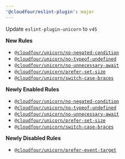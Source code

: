 ```yaml
---
'@cloudfour/eslint-plugin': major
---
```


Update `eslint-plugin-unicorn` to `v45`

**New Rules**

- [`@cloudfour/unicorn/no-negated-condition`](https://github.com/sindresorhus/eslint-plugin-unicorn/blob/v45.0.0/docs/rules/no-negated-condition.md)
- [`@cloudfour/unicorn/no-typeof-undefined`](https://github.com/sindresorhus/eslint-plugin-unicorn/blob/v45.0.0/docs/rules/no-typeof-undefined.md)
- [`@cloudfour/unicorn/no-unnecessary-await`](https://github.com/sindresorhus/eslint-plugin-unicorn/blob/v45.0.0/docs/rules/no-unnecessary-await.md)
- [`@cloudfour/unicorn/prefer-set-size`](https://github.com/sindresorhus/eslint-plugin-unicorn/blob/v45.0.0/docs/rules/prefer-set-size.md)
- [`@cloudfour/unicorn/switch-case-braces`](https://github.com/sindresorhus/eslint-plugin-unicorn/blob/v45.0.0/docs/rules/switch-case-braces.md)

**Newly Enabled Rules**

- [`@cloudfour/unicorn/no-negated-condition`](https://github.com/sindresorhus/eslint-plugin-unicorn/blob/v45.0.0/docs/rules/no-negated-condition.md)
- [`@cloudfour/unicorn/no-typeof-undefined`](https://github.com/sindresorhus/eslint-plugin-unicorn/blob/v45.0.0/docs/rules/no-typeof-undefined.md)
- [`@cloudfour/unicorn/no-unnecessary-await`](https://github.com/sindresorhus/eslint-plugin-unicorn/blob/v45.0.0/docs/rules/no-unnecessary-await.md)
- [`@cloudfour/unicorn/prefer-set-size`](https://github.com/sindresorhus/eslint-plugin-unicorn/blob/v45.0.0/docs/rules/prefer-set-size.md)
- [`@cloudfour/unicorn/switch-case-braces`](https://github.com/sindresorhus/eslint-plugin-unicorn/blob/v45.0.0/docs/rules/switch-case-braces.md)

**Newly Disabled Rules**

- [`@cloudfour/unicorn/prefer-event-target`](https://github.com/sindresorhus/eslint-plugin-unicorn/blob/v45.0.0/docs/rules/prefer-event-target.md)
